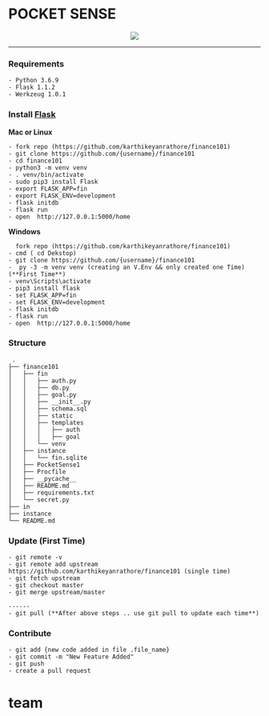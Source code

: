 # POCKET SENSE
<p align="center">
  <img src="https://raw.githubusercontent.com/karthikeyanrathore/finance101/master/docs/logo.jpg">
</p>

--------------------------------------------------------------------
### Requirements
```
- Python 3.6.9
- Flask 1.1.2
- Werkzeug 1.0.1
```

### Install [Flask](https://flask.palletsprojects.com/en/1.1.x/installation/)

**Mac or Linux**
```
- fork repo (https://github.com/karthikeyanrathore/finance101)
- git clone https://github.com/{username}/finance101
- cd finance101
- python3 -m venv venv 
- . venv/bin/activate
- sudo pip3 install Flask
- export FLASK_APP=fin
- export FLASK_ENV=development
- flask initdb
- flask run
- open  http://127.0.0.1:5000/home
```

**Windows**
```
  fork repo (https://github.com/karthikeyanrathore/finance101)
- cmd ( cd Dekstop)
- git clone https://github.com/{username}/finance101
-  py -3 -m venv venv (creating an V.Env && only created one Time)(**First Time**)
- venv\Scripts\activate
- pip3 install flask
- set FLASK_APP=fin
- set FLASK_ENV=development
- flask initdb
- flask run 
- open  http://127.0.0.1:5000/home
```


### Structure 
```
 .
├── finance101
│   ├── fin
│   │   ├── auth.py
│   │   ├── db.py
│   │   ├── goal.py
│   │   ├── __init__.py
│   │   ├── schema.sql
│   │   ├── static
│   │   ├── templates
│   │   │   ├── auth
│   │   │   ├── goal
│   │   └── venv
│   ├── instance
│   │   └── fin.sqlite
│   ├── PocketSense1
│   ├── Procfile
│   ├── __pycache__
│   ├── README.md
│   ├── requirements.txt
│   └── secret.py
├── in
├── instance
└── README.md

```

### Update (First Time)
```
- git remote -v
- git remote add upstream https://github.com/karthikeyanrathore/finance101 (single time)
- git fetch upstream
- git checkout master
- git merge upstream/master

------
- git pull (**After above steps .. use git pull to update each time**)
```



### Contribute
```
- git add {new code added in file .file_name}
- git commit -m "New Feature Added"
- git push
- create a pull request

```

# team



